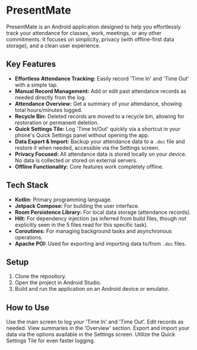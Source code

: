 # PresentMate

PresentMate is an Android application designed to help you effortlessly track your attendance for classes, work, meetings, or any other commitments. 
It focuses on simplicity, privacy (with offline-first data storage), and a clean user experience.

## Key Features

*   **Effortless Attendance Tracking:** Easily record 'Time In' and 'Time Out' with a simple tap.
*   **Manual Record Management:** Add or edit past attendance records as needed directly from the log.
*   **Attendance Overview:** Get a summary of your attendance, showing total hours/minutes logged.
*   **Recycle Bin:** Deleted records are moved to a recycle bin, allowing for restoration or permanent deletion.
*   **Quick Settings Tile:** Log 'Time In/Out' quickly via a shortcut in your phone's Quick Settings panel without opening the app.
*   **Data Export & Import:** Backup your attendance data to a `.doc` file and restore it when needed, accessible via the Settings screen.
*   **Privacy Focused:** All attendance data is stored locally on your device. No data is collected or stored on external servers.
*   **Offline Functionality:** Core features work completely offline.

## Tech Stack

*   **Kotlin:** Primary programming language.
*   **Jetpack Compose:** For building the user interface.
*   **Room Persistence Library:** For local data storage (attendance records).
*   **Hilt:** For dependency injection (as inferred from build files, though not explicitly seen in the 5 files read for this specific task).
*   **Coroutines:** For managing background tasks and asynchronous operations.
*   **Apache POI:** Used for exporting and importing data to/from `.doc` files.

## Setup

1.  Clone the repository.
2.  Open the project in Android Studio.
3.  Build and run the application on an Android device or emulator.

## How to Use

Use the main screen to log your 'Time In' and 'Time Out'. Edit records as needed. View summaries in the 'Overview' section.
Export and import your data via the options available in the Settings screen. Utilize the Quick Settings Tile for even faster logging.

